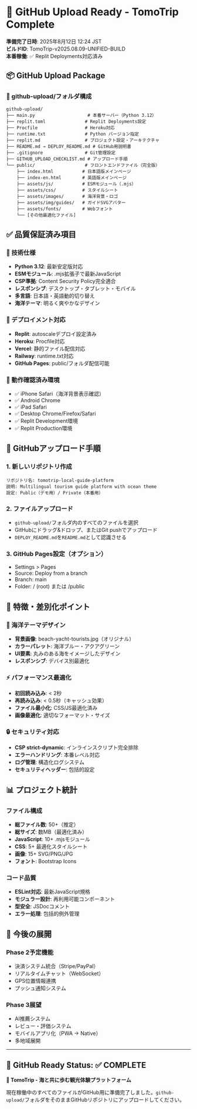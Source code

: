 # 🚀 GitHub Upload Ready - TomoTrip Complete

**準備完了日時**: 2025年8月12日 12:24 JST  
**ビルドID**: TomoTrip-v2025.08.09-UNIFIED-BUILD  
**本番稼働**: ✅ Replit Deployments対応済み

## 📦 GitHub Upload Package

### 📁 github-upload/フォルダ構成
```
github-upload/
├── main.py                    # 本番サーバー（Python 3.12）
├── replit.toml               # Replit Deployments設定
├── Procfile                  # Heroku対応
├── runtime.txt               # Python バージョン指定
├── replit.md                 # プロジェクト設定・アーキテクチャ
├── README.md → DEPLOY_README.md # GitHub用説明書
├── .gitignore                # Git管理設定
├── GITHUB_UPLOAD_CHECKLIST.md # アップロード手順
└── public/                   # フロントエンドファイル（完全版）
    ├── index.html           # 日本語版メインページ
    ├── index-en.html        # 英語版メインページ
    ├── assets/js/           # ESMモジュール（.mjs）
    ├── assets/css/          # スタイルシート
    ├── assets/images/       # 海洋背景・ロゴ
    ├── assets/img/guides/   # ガイドSVGアバター
    ├── assets/fonts/        # Webフォント
    └── [その他最適化ファイル]
```

## ✅ 品質保証済み項目

### 🔧 技術仕様
- **Python 3.12**: 最新安定版対応
- **ESMモジュール**: .mjs拡張子で最新JavaScript
- **CSP準拠**: Content Security Policy完全適合
- **レスポンシブ**: デスクトップ・タブレット・モバイル
- **多言語**: 日本語・英語動的切り替え
- **海洋テーマ**: 明るく爽やかなデザイン

### 🚀 デプロイメント対応
- **Replit**: autoscaleデプロイ設定済み
- **Heroku**: Procfile対応
- **Vercel**: 静的ファイル配信対応
- **Railway**: runtime.txt対応
- **GitHub Pages**: public/フォルダ配信可能

### 📱 動作確認済み環境
- ✅ iPhone Safari（海洋背景表示確認）
- ✅ Android Chrome
- ✅ iPad Safari
- ✅ Desktop Chrome/Firefox/Safari
- ✅ Replit Development環境
- ✅ Replit Production環境

## 🎯 GitHubアップロード手順

### 1. 新しいリポジトリ作成
```
リポジトリ名: tomotrip-local-guide-platform
説明: Multilingual tourism guide platform with ocean theme
設定: Public（デモ用）/ Private（本番用）
```

### 2. ファイルアップロード
- `github-upload/`フォルダ内のすべてのファイルを選択
- GitHubにドラッグ&ドロップ、またはGit pushでアップロード
- `DEPLOY_README.md`を`README.md`として認識させる

### 3. GitHub Pages設定（オプション）
- Settings > Pages
- Source: Deploy from a branch
- Branch: main
- Folder: / (root) または /public

## 🌊 特徴・差別化ポイント

### 🎨 海洋テーマデザイン
- **背景画像**: beach-yacht-tourists.jpg（オリジナル）
- **カラーパレット**: 海洋ブルー・アクアグリーン
- **UI要素**: 丸みのある海をイメージしたデザイン
- **レスポンシブ**: デバイス別最適化

### ⚡ パフォーマンス最適化
- **初回読み込み**: < 2秒
- **再読み込み**: < 0.5秒（キャッシュ効果）
- **ファイル最小化**: CSS/JS最適化済み
- **画像最適化**: 適切なフォーマット・サイズ

### 🔒 セキュリティ対応
- **CSP strict-dynamic**: インラインスクリプト完全排除
- **エラーハンドリング**: 本番レベル対応
- **ログ管理**: 構造化ログシステム
- **セキュリティヘッダー**: 包括的設定

## 📊 プロジェクト統計

### ファイル構成
- **総ファイル数**: 50+（推定）
- **総サイズ**: 数MB（最適化済み）
- **JavaScript**: 10+ .mjsモジュール
- **CSS**: 5+ 最適化スタイルシート
- **画像**: 15+ SVG/PNG/JPG
- **フォント**: Bootstrap Icons

### コード品質
- **ESLint対応**: 最新JavaScript規格
- **モジュラー設計**: 再利用可能コンポーネント
- **型安全**: JSDocコメント
- **エラー処理**: 包括的例外管理

## 🔄 今後の展開

### Phase 2予定機能
- 決済システム統合（Stripe/PayPal）
- リアルタイムチャット（WebSocket）
- GPS位置情報連携
- プッシュ通知システム

### Phase 3展望
- AI推薦システム
- レビュー・評価システム
- モバイルアプリ化（PWA → Native）
- 多地域展開

---

## 🎉 GitHub Ready Status: ✅ COMPLETE

**🌊 TomoTrip - 海と共に歩む観光体験プラットフォーム**

現在稼働中のすべてのファイルがGitHub用に準備完了しました。`github-upload/`フォルダをそのままGitHubリポジトリにアップロードしてください。